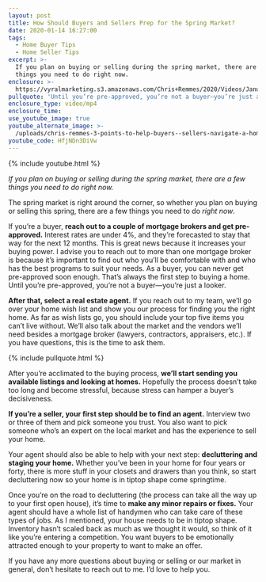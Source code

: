 ```yaml
---
layout: post
title: How Should Buyers and Sellers Prep for the Spring Market?
date: 2020-01-14 16:27:00
tags:
  - Home Buyer Tips
  - Home Seller Tips
excerpt: >-
  If you plan on buying or selling during the spring market, there are a few
  things you need to do right now.
enclosure: >-
  https://vyralmarketing.s3.amazonaws.com/Chris+Remmes/2020/Videos/January/How+Should+Buyers+and+Sellers+Prep+for+the+Spring+Market_.mp4
pullquote: 'Until you’re pre-approved, you’re not a buyer—you’re just a looker.'
enclosure_type: video/mp4
enclosure_time:
use_youtube_image: true
youtube_alternate_image: >-
  /uploads/chris-remmes-3-points-to-help-buyers--sellers-navigate-a-home-inspection-youtube-1.jpg
youtube_code: HfjNDn3DiVw
---
```


{% include youtube.html %}

*If you plan on buying or selling during the spring market, there are a few things you need to do right now.*

The spring market is right around the corner, so whether you plan on buying or selling this spring, there are a few things you need to do *right* *now*.&nbsp;

If you’re a buyer, **reach out to a couple of mortgage brokers and get pre-approved.** Interest rates are under 4%, and they’re forecasted to stay that way for the next 12 months. This is great news because it increases your buying power. I advise you to reach out to more than one mortgage broker is because it’s important to find out who you’ll be comfortable with and who has the best programs to suit your needs. As a buyer, you can never get pre-approved soon enough. That’s always the first step to buying a home. Until you’re pre-approved, you’re not a buyer—you’re just a looker.&nbsp;

**After that, select a real estate agent.** If you reach out to my team, we’ll go over your home wish list and show you our process for finding you the right home. As far as wish lists go, you should include your top five items you can’t live without. We’ll also talk about the market and the vendors we’ll need besides a mortgage broker (lawyers, contractors, appraisers, etc.). If you have questions, this is the time to ask them.

{% include pullquote.html %}&nbsp;

After you’re acclimated to the buying process, **we’ll start sending you available listings and looking at homes.** Hopefully the process doesn’t take too long and become stressful, because stress can hamper a buyer’s decisiveness.&nbsp;

**If you’re a seller, your first step should be to find an agent.** Interview two or three of them and pick someone you trust. You also want to pick someone who’s an expert on the local market and has the experience to sell your home.&nbsp;

Your agent should also be able to help with your next step: **decluttering and staging your home.** Whether you’ve been in your home for four years or forty, there is more stuff in your closets and drawers than you think, so start decluttering now so your home is in tiptop shape come springtime.&nbsp;

Once you’re on the road to decluttering (the process can take all the way up to your first open house), it’s time to **make any minor repairs or fixes.** Your agent should have a whole list of handymen who can take care of these types of jobs. As I mentioned, your house needs to be in tiptop shape. Inventory hasn’t scaled back as much as we thought it would, so think of it like you’re entering a competition. You want buyers to be emotionally attracted enough to your property to want to make an offer.&nbsp;

If you have any more questions about buying or selling or our market in general, don’t hesitate to reach out to me. I’d love to help you.